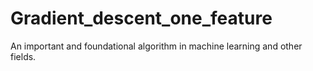 # Gradient_descent_one_feature
An important and foundational algorithm in machine learning and other fields.
